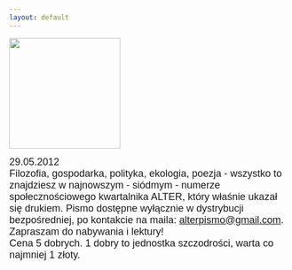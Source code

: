 ```yaml
---
layout: default
---
```

<img src="{{site.baseurl}}\articles\pictures\465.logoAlter.jpg" width="200"><p style="margin: 0px 0px 18px; font-size: 18px; font-family: Helvetica;">
29.05.2012<br>Filozofia, gospodarka, polityka, ekologia, poezja - wszystko to znajdziesz w najnowszym - siódmym - numerze społecznościowego kwartalnika ALTER, który właśnie ukazał się drukiem. Pismo dostępne wyłącznie w dystrybucji bezpośredniej, po kontakcie na maila: <a href="alterpismo@gmail.com" title="Alter" target="">alterpismo@gmail.com</a>.<br>Zapraszam do nabywania i lektury!<br>Cena 5 dobrych. 1 dobry to jednostka szczodrości, warta co najmniej 1 złoty.<br></p>